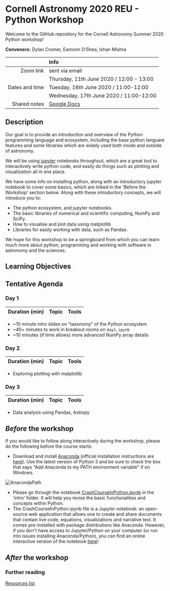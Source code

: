 # Cornell Astronomy 2020 REU - Python Workshop
Welcome to the GitHub repository for the Cornell Astronomy Summer 2020 Python workshop!

**Conveners:**
Dylan Cromer,
Eamonn O’Shea,
Ishan Mishra

|    |Info|
|---:|:---|
|Zoom link|sent via email|
|               | Thursday, 11th June 2020 / 12:00 - 13:00|
|Dates and time | Tuesday, 16th June 2020 / 11:00-12:00|
|               | Wednesday, 17th June 2020 / 11:00-12:00|
|Shared notes| [Google Docs](https://docs.google.com/document/d/15EWdbgX4bMWHFZuNGHzSeeRnfp9HjG8IXWHUPXJ4c5I/edit?usp=sharing)|


## Description

Our goal is to provide an introduction and overview of the Python programming language and ecosystem, including the base python languare features and some libraries which are widely used both inside and outside of astronomy. 

We will be using [jupyter](https://jupyter.org/) notebooks throughout, which are a great tool to interactively write python code, and easily do things such as plotting and visualization all in one place. 

We have some info on installing python, along with an introductory jupyter notebook to cover some basics, which are linked in the 'Before the Workshop' section below. Along with these introductory concepts, we will introduce you to: 

- The python ecosystem, and jupyter notebooks. 
- The basic libraries of numerical and scientific computing, NumPy and SciPy. 
- How to visualise and plot data using matplotlib
- Libraries for easily working with data, such as Pandas. 

We hope for this workshop to be a springboard from which you can learn much more about python, programming and working with software in astronomy and the sciences. 

## Learning Objectives

## Tentative Agenda

### Day 1

| Duration (min) | Topic | Tools |
|:--------------:|:------|:------|

- ~10 minute intro slides on "taxonomy" of the Python ecosystem
- ~40+ minutes to work in breakout rooms on `day1.ipynb`
- ~10 minutes (if time allows) more advanced NumPy array details


### Day 2

| Duration (min) | Topic | Tools |
|:--------------:|:------|:------|

- Exploring plotting with matplotlib


### Day 3

| Duration (min) | Topic | Tools |
|:--------------:|:------|:------|

- Data analysis using Pandas, Astropy

## *Before* the workshop

If you would like to follow along interactively during the workshop, please do the following before the course starts:

- Download and install [Anaconda](https://www.anaconda.com/download/) (official installation instructions are [here](https://docs.anaconda.com/anaconda/install/)). Use the latest version of Python 3 and be sure to check the box that says "Add Anaconda to my PATH environment variable" if on Windows.

![AnacondaPath](http://toolkit.geosci.xyz/_images/AnacondaPath.png)

- Please go through the notebook [CrashCourseInPython.ipynb](intro/CrashCourseInPython.ipynb) in the 'intro' folder. It will help you revise the basic functionalities and concepts within Python.
- The CrashCourseInPython.ipynb file is a Jupyter notebook: an open-source web application that allows one to create and share documents that contain live code, equations, visualizations and narrative text. It comes pre-installed with package distributions like Anaconda. However, if you don't have access to Jupyter/Python on your computer (or run into issues installing Anaconda/Python), you can find an online interactive version of the notebook [here](https://colab.research.google.com/github/CUAstro-REU-Python-Workshop/2020-workshop/blob/master/intro/CrashCourseInPython.ipynb)!

## *After* the workshop


### Further reading
[Resources list](additional_resources.md)
